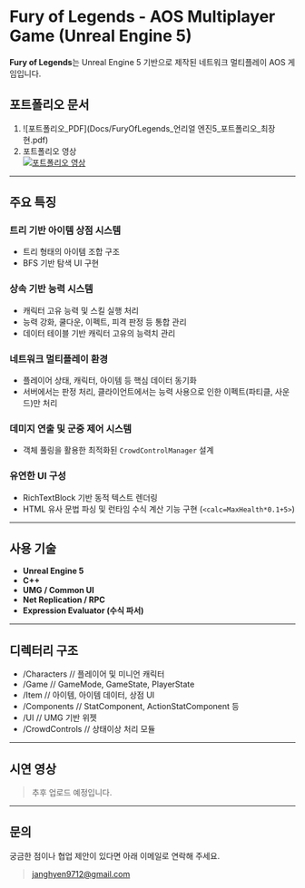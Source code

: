 # Fury of Legends - AOS Multiplayer Game (Unreal Engine 5)

**Fury of Legends**는 Unreal Engine 5 기반으로 제작된 네트워크 멀티플레이 AOS 게임입니다.  

## 포트폴리오 문서 
1. ![포트폴리오_PDF](Docs/FuryOfLegends_언리얼 엔진5_포트폴리오_최장현.pdf)
2. 포트폴리오 영상<br>
[![포트폴리오 영상](http://img.youtube.com/vi/0hS6p3nxGZA/0.jpg)](https://youtu.be/0hS6p3nxGZA?t=0s)

---

## 주요 특징

### 트리 기반 아이템 상점 시스템
- 트리 형태의 아이템 조합 구조
- BFS 기반 탐색 UI 구현

### 상속 기반 능력 시스템
- 캐릭터 고유 능력 및 스킬 실행 처리
- 능력 강화, 쿨다운, 이펙트, 피격 판정 등 통합 관리
- 데이터 테이블 기반 캐릭터 고유의 능력치 관리

### 네트워크 멀티플레이 환경
- 플레이어 상태, 캐릭터, 아이템 등 핵심 데이터 동기화
- 서버에서는 판정 처리, 클라이언트에서는 능력 사용으로 인한 이펙트(파티클, 사운드)만 처리

### 데미지 연출 및 군중 제어 시스템
- 객체 풀링을 활용한 최적화된 `CrowdControlManager` 설계

### 유연한 UI 구성
- RichTextBlock 기반 동적 텍스트 렌더링
- HTML 유사 문법 파싱 및 런타임 수식 계산 기능 구현 (`<calc=MaxHealth*0.1+5>`)

---

## 사용 기술

- **Unreal Engine 5**
- **C++**
- **UMG / Common UI**
- **Net Replication / RPC**
- **Expression Evaluator (수식 파서)**

---

## 디렉터리 구조
- /Characters               // 플레이어 및 미니언 캐릭터
- /Game                     // GameMode, GameState, PlayerState
- /Item                     // 아이템, 아이템 데이터, 상점 UI
- /Components               // StatComponent, ActionStatComponent 등
- /UI                       // UMG 기반 위젯
- /CrowdControls            // 상태이상 처리 모듈



---

## 시연 영상
> 추후 업로드 예정입니다.

---

## 문의

궁금한 점이나 협업 제안이 있다면 아래 이메일로 연락해 주세요.

> janghyen9712@gmail.com
